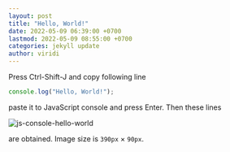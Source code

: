 ```yaml
---
layout: post
title: "Hello, World!"
date: 2022-05-09 06:39:00 +0700
lastmod: 2022-05-09 08:55:00 +0700
categories: jekyll update
author: viridi
---
```

Press Ctrl-Shift-J and copy following line

```js
console.log("Hello, World!");
```

paste it to JavaScript console and press Enter. Then these lines

![js-console-hello-world]({{site.url}}/assets/img/js-console-hello-world.png)

are obtained. Image size is `390px` &times; `90px`.